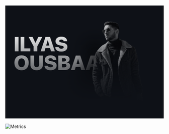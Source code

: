 <img src="https://github.com/ousbaailyas/ousbaailyas/blob/master/Background.gif" alt=""></img>

![Metrics](https://metrics.lecoq.io/ousbaailyas?template=classic&base.header=0&base.metadata=0&isocalendar=1&pagespeed=1&achievements=1&isocalendar.duration=half-year&achievements.threshold=C&achievements.secrets=true&achievements.display=compact&achievements.limit=0&pagespeed.url=.user.website&pagespeed.detailed=false&pagespeed.screenshot=false&config.timezone=Africa%2FCasablanca)
